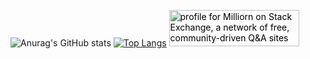 ![Anurag's GitHub stats](https://github-readme-stats.vercel.app/api?username=milliorn&theme=nord&show_icons=true)
[![Top Langs](https://github-readme-stats.vercel.app/api/top-langs/?username=milliorn&layout=compact&langs_count=10&theme=nord)](https://github.com/anuraghazra/github-readme-stats)
<a href="https://stackexchange.com/users/16587671"><img src="https://stackexchange.com/users/flair/16587671.png"  style="color:black;" width="208" height="58" alt="profile for Milliorn on Stack Exchange, a network of free, community-driven Q&amp;A sites" title="profile for Milliorn on Stack Exchange, a network of free, community-driven Q&amp;A sites"></a>
